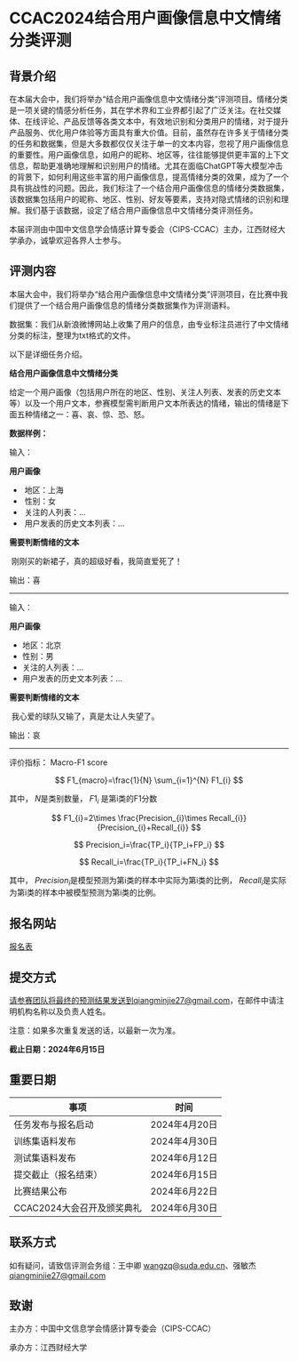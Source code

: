 # **CCAC2024结合用户画像信息中文情绪分类评测**

## 背景介绍

在本届大会中，我们将举办“结合用户画像信息中文情绪分类”评测项目。情绪分类是一项关键的情感分析任务，其在学术界和工业界都引起了广泛关注。在社交媒体、在线评论、产品反馈等各类文本中，有效地识别和分类用户的情绪，对于提升产品服务、优化用户体验等方面具有重大价值。目前，虽然存在许多关于情绪分类的任务和数据集，但是大多数都仅仅关注于单一的文本内容，忽视了用户画像信息的重要性。用户画像信息，如用户的昵称、地区等，往往能够提供更丰富的上下文信息，帮助更准确地理解和识别用户的情绪。尤其在面临ChatGPT等大模型冲击的背景下，如何利用这些丰富的用户画像信息，提高情绪分类的效果，成为了一个具有挑战性的问题。因此，我们标注了一个结合用户画像信息的情绪分类数据集，该数据集包括用户的昵称、地区、性别、好友等要素，支持对隐式情绪的识别和理解。我们基于该数据，设定了结合用户画像信息中文情绪分类评测任务。

本届评测由中国中文信息学会情感计算专委会（CIPS-CCAC）主办，江西财经大学承办，诚挚欢迎各界人士参与。



## 评测内容

本届大会中，我们将举办“结合用户画像信息中文情绪分类”评测项目，在比赛中我们提供了一个结合用户画像信息的情绪分类数据集作为评测语料。

数据集：我们从新浪微博网站上收集了用户的信息，由专业标注员进行了中文情绪分类的标注，整理为txt格式的文件。

以下是详细任务介绍。

**结合用户画像信息中文情绪分类**

​	给定一个用户画像（包括用户所在的地区、性别、关注人列表、发表的历史文本等）以及一个用户文本，参赛模型需判断用户文本所表达的情绪，输出的情绪是下面五种情绪之一：喜、哀、惊、恐、怒。



**数据样例：**

输入：

**用户画像**

- ​	地区：上海
- ​	性别：女
- ​	关注的人列表：...
- ​	用户发表的历史文本列表：...

**需要判断情绪的文本**

​	刚刚买的新裙子，真的超级好看，我简直爱死了！

输出：喜

--------------------------------------------------------------------------

输入：

 **用户画像**

- 地区：北京
- 性别：男
- 关注的人列表：...
- 用户发表的历史文本列表：...

**需要判断情绪的文本**

​	我心爱的球队又输了，真是太让人失望了。

输出：哀

--------------------------------------------------------------------------

评价指标： Macro-F1 score

$$
F1_{macro}=\frac{1}{N} \sum_{i=1}^{N} F1_{i}
$$

其中， $N$是类别数量，
$F1_{i}$ 是第i类的F1分数

$$
F1_{i}=2\times \frac{Precision_{i}\times Recall_{i}}{Precision_{i}+Recall_{i}}
$$

$$
Precision_i=\frac{TP_i}{TP_i+FP_i}
$$

$$
Recall_i=\frac{TP_i}{TP_i+FN_i}
$$

其中，
$Precision_i$是模型预测为第i类的样本中实际为第i类的比例，
$Recall_i$是实际为第i类的样本中被模型预测为第i类的比例。



## 报名网站
[报名表](https://docs.qq.com/form/page/DY1BmR1JWUVZneFpB)


## 提交方式
请参赛团队将最终的预测结果发送到qiangminjie27@gmail.com，在邮件中请注明机构名称以及负责人姓名。

注意：如果多次重复发送的话，以最新一次为准。

**截止日期：2024年6月15日**

## 重要日期

| 事项                       | 时间          |
| -------------------------- | ------------- |
| 任务发布与报名启动         | 2024年4月20日 |
| 训练集语料发布             | 2024年4月30日 |
| 测试集语料发布             | 2024年6月12日 |
| 提交截止（报名结束）       | 2024年6月15日 |
| 比赛结果公布               | 2024年6月22日 |
| CCAC2024大会召开及颁奖典礼 | 2024年6月30日 |



## 联系方式

如有疑问，请致信评测会务组：王中卿 wangzq@suda.edu.cn、强敏杰 qiangminjie27@gmail.com



## 致谢

主办方：中国中文信息学会情感计算专委会（CIPS-CCAC）

承办方：江西财经大学
